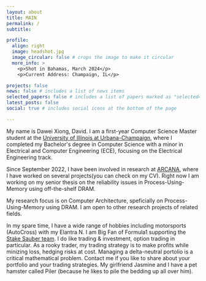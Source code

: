 ```yaml
---
layout: about
title: MAIN
permalink: /
subtitle: 

profile:
  align: right
  image: headshot.jpg
  image_circular: false # crops the image to make it circular
  more_info: >
    <p>Shot in Bahamas, March 2024</p>
    <p>Current Address: Champaign, IL</p>

projects: false
news: false # includes a list of news items
selected_papers: false # includes a list of papers marked as "selected={true}"
latest_posts: false
social: true # includes social icons at the bottom of the page

---
```


My name is Dawei Xiong, David. I am a first-year Computer Science Master student at the <a href = "https://cs.illinois.edu">University of Illinois at Urbana-Champaign</a>, where I completed my Bachelor's degree in Computer Science with a minor in Electrical and Computer Engineering (ECE), focusing on the Electrical Engineering track.

Since September 2022, I have been involved in research at <a href="https://ghose.web.illinois.edu/students.html">ARCANA</a>, where I have worked on several projects(you can check on my CV). Right now I am working on my senior thesis on the reliability issues in Process-Using-Memory using off-the-shelf DRAM.

My research focus is on Computer Architecture, speficially on Process-Using-Memory using DRAM. I am open to other research projects of related fields.

In my spare time, I have a wide range of hobbies including motorsports (AutoCross) with my Elantra N. I am Big Fan of Formula1 supporting the <a href="https://www.formula1.com/en/teams/Kick-Sauber.html">Stake Sauber team</a>. I do like trading & investment, option trading in particular. As a rooky trader, my trading strategy is to make profits while minizing loss, hedging risks at cost. Managing a delta-neutral portolio is a critical mathematical problem. Contact me if you like to share about your portfolio and your trading strategies. My girlfriend Jasmine and I have a pet hamster called Piler (because he likes to pile the bedding up all over him).